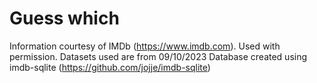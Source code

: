 # Guess which

Information courtesy of IMDb (https://www.imdb.com). Used with permission.
Datasets used are from 09/10/2023
Database created using imdb-sqlite (https://github.com/jojje/imdb-sqlite)


